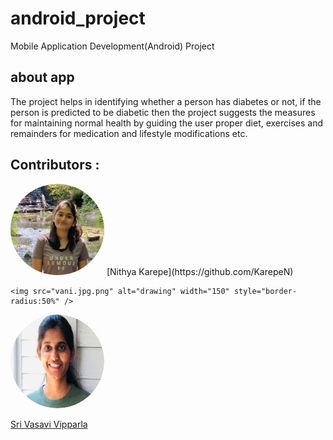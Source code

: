 # android_project
Mobile Application Development(Android) Project
## about app
The project helps in identifying whether a person has diabetes or not, if the person is predicted to be diabetic then the project suggests the measures for maintaining normal health by guiding the user proper diet, exercises and remainders for medication and lifestyle modifications etc.



## Contributors :

<img src="Nithya.jpg" alt="drawing" width="150" style="border-radius:50%" />
[Nithya Karepe](https://github.com/KarepeN)

    <img src="vani.jpg.png" alt="drawing" width="150" style="border-radius:50%" />   
    
    
  
 <img src="vasu .png" alt="drawing" width="150" style="border-radius:50%" />


[Sri Vasavi Vipparla](https://github.com/Srivasavi-vipparla)  


